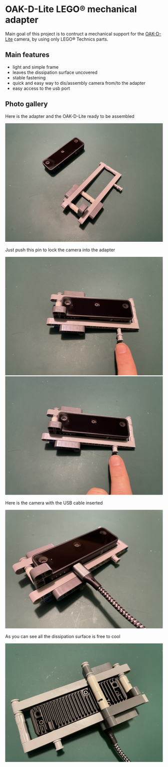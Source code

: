 # OAK-D-Lite LEGO&reg; mechanical adapter

Main goal of this project is to contruct a mechanical support for the [OAK-D-Lite](https://docs.luxonis.com/projects/hardware/en/latest/pages/DM9095.html#dm9095) camera, by using only LEGO&reg; Technics parts.

## Main features

* light and simple frame
* leaves the dissipation surface uncovered
* stable fastening
* quick and easy way to dis/assembly camera from/to the adapter
* easy access to the usb port

## Photo gallery

Here is the adapter and the OAK-D-Lite ready to be assembled

![adapter](/docs/images/oak-d-lite-lego-support-01.jpg)

Just push this pin to lock the camera into the adapter

![unlocked](/docs/images/oak-d-lite-lego-support-02.jpg) ![locked](/docs/images/oak-d-lite-lego-support-03.jpg)

Here is the camera with the USB cable inserted 

![front](/docs/images/oak-d-lite-lego-support-04.jpg)

As you can see all the dissipation surface is free to cool

![back](/docs/images/oak-d-lite-lego-support-05.jpg)

